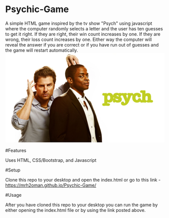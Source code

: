 # Psychic-Game
A simple HTML game inspired by the tv show "Psych" using javascript where the computer randomly selects a letter and the user has ten guesses to get it right. If they are right, their win count increases by one. If they are wrong, their loss count increases by one.  Either way the computer will reveal the answer if you are correct or if you have run out of guesses and the game will restart automatically.
![Alt text](/assets/images/Psych.jpg "Psych")

 #Features

 Uses HTML, CSS/Bootstrap, and Javascript


#Setup

Clone this repo to your desktop and open the index.html
                        or
go to this link - https://mrh2oman.github.io/Psychic-Game/

#Usage

After you have cloned this repo to your desktop you can run the game by either opening the index.html file or by using the link posted above.


